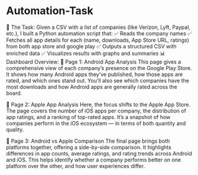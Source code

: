 ﻿# Automation-Task
🧩 The Task: Given a CSV with a list of companies (like Verizon, Lyft, Paypal, etc.), I built a Python automation script that: 
✅ Reads the company names
✅ Fetches all app details for each (name, downloads, App Store URL, ratings) from both app store and google play
✅ Outputs a structured CSV with enriched data
✅ Visualizes results with graphs and summaries
📊 Dashboard Overview:
📄 Page 1: Android App Analysis
This page gives a comprehensive view of each company’s presence on the Google Play Store. It shows how many Android apps they’ve published, how those apps are rated, and which ones stand out. You’ll also see which companies have the most downloads and how Android apps are generally rated across the board.

📄 Page 2: Apple App Analysis
Here, the focus shifts to the Apple App Store. The page covers the number of iOS apps per company, the distribution of app ratings, and a ranking of top-rated apps. It’s a snapshot of how companies perform in the iOS ecosystem — in terms of both quantity and quality.

📄 Page 3: Android vs Apple Comparison
The final page brings both platforms together, offering a side-by-side comparison. It highlights differences in app counts, average ratings, and rating trends across Android and iOS. This helps identify whether a company performs better on one platform over the other, and how user experiences differ.
